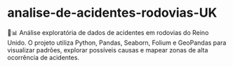 # analise-de-acidentes-rodovias-UK
🚗📊 Análise exploratória de dados de acidentes em rodovias do Reino Unido. O projeto utiliza Python, Pandas, Seaborn, Folium e GeoPandas para visualizar padrões, explorar possíveis causas e mapear zonas de alta ocorrência de acidentes.
